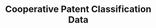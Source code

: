 ---
bigquery: https://console.cloud.google.com/bigquery?p=patents-public-data&d=cpc&page=dataset
citation: '“Cooperative Patent Classification” by the EPO and USPTO, for public use. '
contributors: EPO, USPTO
cost: None
description: Cooperative Patent Classification Data contains the scheme and definitions
  of the Cooperative Patent Classification system for classifying patent documents.
  The CPC is the result of a partnership between the EPO and the USPTO in their joint
  effort to develop a common, internationally compatible classification system for
  technical documents, in particular patent publications, which will be used by both
  offices in the patent granting process
documentation: https://www.cooperativepatentclassification.org/cpcSchemeAndDefinitions
last_edit: 04/12/2022, 07:24:04
location: https://www.cooperativepatentclassification.org/index
maintained_by: USPTO, EPO
schema_fields:
- symbol
- definition
- children
- residualReferences
- ipcConcordant
- dateRevised
- breakdown_code
- residual_references
- applicationReferences
- parents
- limitingReferences
- additional_only
- date_revised
- level
- titlePart
- limiting_references
- informative_references
- notAllocatable
- glossary
- application_references
- ipc_concordant
- not_allocatable
- child_groups
- informativeReferences
- breakdownCode
- title_part
- childGroups
- status
- title_full
- synonyms
- sizeCache
- titleFull
shortname: cooperative_patent_classification
tags:
- patents
- science
title: Cooperative Patent Classification Data
uuid: 984374a7-16e9-4b35-9445-458daceb01bf
---